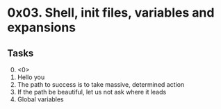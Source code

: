 # 0x03. Shell, init files, variables and expansions
## Tasks
0. <0>
1. Hello you 
2. The path to success is to take massive, determined action
3. If the path be beautiful, let us not ask where it leads
4. Global variables

